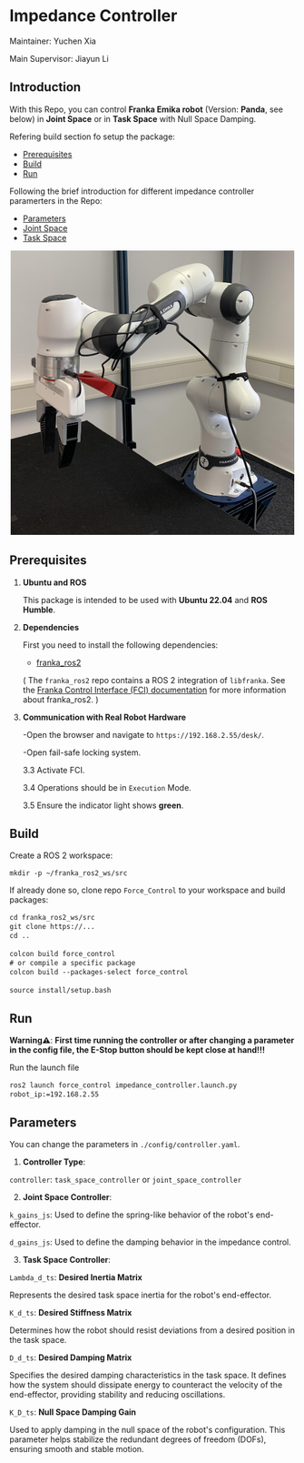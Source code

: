 # Impedance Controller
Maintainer: Yuchen Xia

Main Supervisor: Jiayun Li

## Introduction 
With this Repo, you can control **Franka Emika robot** (Version: **Panda**, see below) in **Joint Space** or in **Task Space** with Null Space Damping.

Refering build section fo setup the package:
- [Prerequisites](#prerequisites)
- [Build](#build)
- [Run](#run)

Following the brief introduction for different impedance controller paramerters in the Repo:
- [Parameters](#parameters)
- [Joint Space](#joint-space-impedance-controller)
- [Task Space](#task-space-impedance-controller-with-null-space-damping)

<p align="center">
<img src="./doc/roboter_arm.jpg" alt="Panda Robot" width="500" height="500">
</p>
<!-- <div style="text-align: center;">
  <img src="./doc/roboter_arm.jpg" alt="Panda_Robot" width="500" height="500">
</div> -->

## Prerequisites
1. __Ubuntu and ROS__

   This package is intended to be used with **Ubuntu 22.04** and **ROS Humble**.

2. __Dependencies__

   First you need to install the following dependencies:
   <!-- * [libfranka](https://github.com/frankaemika/libfranka) -->
   * [franka_ros2](https://github.com/frankaemika/franka_ros2)

   ( The `franka_ros2` repo contains a ROS 2 integration of `libfranka`. See the [Franka Control Interface (FCI) documentation](https://frankaemika.github.io/docs/franka_ros2.html) for more information about franka_ros2. )

3. __Communication with Real Robot Hardware__

   -Open the browser and navigate to `https://192.168.2.55/desk/`.

   -Open fail-safe locking system.

   3.3  Activate FCI.

   3.4  Operations should be in `Execution` Mode.

   3.5  Ensure the indicator light shows **green**.


## Build
Create a ROS 2 workspace:

```
mkdir -p ~/franka_ros2_ws/src
```


If already done so, clone repo `Force_Control` to your workspace and build packages:

```
cd franka_ros2_ws/src
git clone https://...
cd ..

colcon build force_control
# or compile a specific package
colcon build --packages-select force_control 

source install/setup.bash
```

## Run
**Warning⚠️**:
**First time running the controller or after changing a parameter in the config file, the E-Stop button should be kept close at hand!!!**

Run the launch file
```
ros2 launch force_control impedance_controller.launch.py robot_ip:=192.168.2.55
```

## Parameters

You can change the parameters in `./config/controller.yaml`.

1. **Controller Type**: 
        
  `controller`: `task_space_controller` or `joint_space_controller`

    
2. **Joint Space Controller**:

  `k_gains_js`: Used to define the spring-like behavior of the robot's end-effector.

  `d_gains_js`: Used to define the damping behavior in the impedance control.
    

3. **Task Space Controller**:

  `Lambda_d_ts`: **Desired Inertia Matrix**
                
  Represents the desired task space inertia for the robot's end-effector.

  `K_d_ts`: **Desired Stiffness Matrix**

  Determines how the robot should resist deviations from a desired position in the task space.

  `D_d_ts`: **Desired Damping Matrix**
            
  Specifies the desired damping characteristics in the task space. It defines how the system should dissipate energy to counteract the velocity of the end-effector, providing stability and reducing oscillations.

  `K_D_ts`: **Null Space Damping Gain**
            
  Used to apply damping in the null space of the robot's configuration. This parameter helps stabilize the redundant degrees of freedom (DOFs), ensuring smooth and stable motion.


